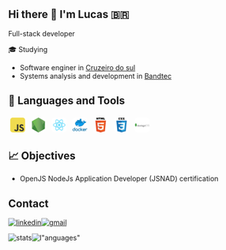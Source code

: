 ## Hi there 👋 I'm Lucas 🇧🇷

Full-stack developer

 🎓 Studying 
  * Software enginer in [Cruzeiro do sul](https://www.cruzeirodosul.edu.br/)
  * Systems analysis and development in [Bandtec](http://www.digitalschool.com.br/)


## 🧰 Languages and Tools
<div>

[<img src="https://raw.githubusercontent.com/github/explore/80688e429a7d4ef2fca1e82350fe8e3517d3494d/topics/javascript/javascript.png" alt="Javascript" height="30" style="vertical-align:top; margin:4px; border-radius:5px;"/>](https://developer.mozilla.org/pt-BR/docs/Web/JavaScript "Javascript docs")
[<img src="https://raw.githubusercontent.com/github/explore/80688e429a7d4ef2fca1e82350fe8e3517d3494d/topics/nodejs/nodejs.png" alt="Nodejs" height="30" style="vertical-align:top; margin:4px;border-radius:5px;">](https://nodejs.org/en/docs/ "Nodejs docs")
[<img src="https://raw.githubusercontent.com/github/explore/80688e429a7d4ef2fca1e82350fe8e3517d3494d/topics/react/react.png" alt="Reactjs" height="30" style="vertical-align:top; margin:4px;border-radius:5px;">](https://pt-br.reactjs.org/docs/getting-started.html "Reactjs docs")
[<img src="https://raw.githubusercontent.com/github/explore/80688e429a7d4ef2fca1e82350fe8e3517d3494d/topics/docker/docker.png" alt="Docker" height="30" style="vertical-align:top; margin:4px;border-radius:5px;">](https://docs.docker.com/ "Docker documentation")
[<img src="https://raw.githubusercontent.com/github/explore/80688e429a7d4ef2fca1e82350fe8e3517d3494d/topics/html/html.png" alt="HTML5" height="30" style="vertical-align:top; margin:4px;border-radius:5px;">](https://developer.mozilla.org/pt-BR/docs/Web/Guide/HTML/HTML5 "HTML5 documentation")
[<img src="https://raw.githubusercontent.com/github/explore/80688e429a7d4ef2fca1e82350fe8e3517d3494d/topics/css/css.png" alt="CSS3" height="30" style="vertical-align:top; margin:4px;border-radius:5px;">](https://developer.mozilla.org/pt-BR/docs/Web/CSS "CSS3 documentation")
[<img src="https://raw.githubusercontent.com/github/explore/80688e429a7d4ef2fca1e82350fe8e3517d3494d/topics/mongodb/mongodb.png" alt="CSS3" height="30" style="vertical-align:top; margin:4px;border-radius:5px;">](https://docs.mongodb.com/ "MongoDB documentation")
<!--[<img src="https://raw.githubusercontent.com/github/explore/80688e429a7d4ef2fca1e82350fe8e3517d3494d/topics/rust/rust.png" alt="Rust" height="30" style="vertical-align:top; margin:4px; border-radius:5px;"/>](https://www.rust-lang.org/ "Rust docs")-->
</div>



## 📈 Objectives

* OpenJS NodeJs Application Developer (JSNAD) certification
## Contact

[![linkedin](https://img.shields.io/badge/linkedin-%230077B5.svg?&style=for-the-badge&logo=linkedin&logoColor=white)](https://www.linkedin.com/in/lucas-feitosa-bb39b2119/ "linkedin")[![gmail](https://img.shields.io/badge/Gmail-D14836?style=for-the-badge&logo=gmail&logoColor=white)](mailto:lukasalves271@gmail.com?subject=contato "send mail")

<div style="display: flex;">
<img style="height: 150px" src="https://github-readme-stats.vercel.app/api?username=LucasTI79&show_icons=true&hide=contribs" alt="stats" title="stats"/>
<img style="height: 150px" src="https://github-readme-stats.vercel.app/api/top-langs/?username=LucasTI79&layout=compact" alt=l"anguages" title="languages"/>
</div>



